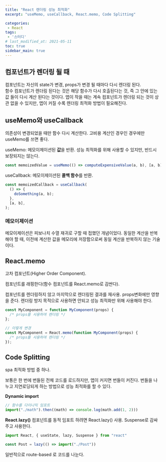 ```yaml
---
title: "React 렌더링 성능 최적화"
excerpt: "useMemo, useCallback, React.memo, Code Splitting"

categories:
 - React
tags:
 - '스터디'
# last_modified_at: 2021-05-11
toc: true
sidebar_main: true
---
```


## 컴포넌트가 렌더링 될 때
컴포넌트는 자신의 state가 변경, props가 변경 될 때마다 다시 렌더링 된다.  
함수 컴포넌트가 렌더링 된다는 것은 해당 함수가 다시 호출된다는 것, 즉 그 안에 있는 값 들이 다시 계산 된다는 것이다. 앱이 작을 때는 계속 컴포넌트가 렌더링 되는 것이 상관 없을 수 있지만, 앱이 커질 수록 렌더링 최적화 방법이 필요해진다. 


## useMemo와 useCallback

의존성이 변경되었을 때만 함수 다시 계산한다. 고비용 계산인 경우인 경우에만 useMemo를 쓰면 좋다.  

useMemo: 메모이제이션된 **값**을 반환. 성능 최적화를 위해 사용할 수 있지만, 반드시 보장되지는 않는다. 

```jsx
const memoizedValue = useMemo(() => computeExpensiveValue(a, b), [a, b]);
```

useCallback: 메모이제이션된 **콜백 함수**를 반환.

```jsx
const memoizedCallback = useCallback(
  () => {
    doSomething(a, b);
  },
  [a, b],
);
```

### 메모이제이션
메모이제이션은 피보나치 수열 재귀로 구할 때 접했던 개념이었다. 동일한 계산을 반복해야 할 때, 이전에 계산한 값을 메모리에 저장함으로써 동일 계산을 반복하지 않는 기술이다. 

## React.memo

고차 컴포넌트(Higher Order Component).

컴포넌트를 래핑한다(함수 컴포넌트를 React.memo로 감싼다).

컴포넌트를 렌더링하지 않고 마지막으로 렌더링된 결과를 재사용. props변화에만 영향을 준다. 렌더링 방지 목적으로 사용하면 안되고 성능 최적화만 위해 사용해야 한다. 

```jsx
const MyComponent = function MyComponent(props) {
  /* props를 사용하여 렌더링 */
};

// 이렇게 변경
const MyComponent = React.memo(function MyComponent(props) {
  /* props를 사용하여 렌더링 */
});
```

## Code Splitting

spa 최적화 방법 중 하나. 



보통은 한 번에 번들된 전체 코드를 로드하지만, 앱이 커지면 번들이 커진다. 번들을 나누고 지연로딩되게 하는 방법으로 성능 최적화를 할 수 있다.

**Dynamic import**
```jsx
// 함수를 다이나믹 임포트
import("./math").then((math) => console.log(math.add(1, 2)))
```

**React.lazy()**
컴포넌트를 동적 임포트 하려면 React.lazy() 사용. Suspense로 감싸주고 사용한다. 

```jsx
import React, { useState, lazy, Suspense } from "react"

const Post = lazy(() => import("./Post"))
```

일반적으로 route-based 로 코드를 나눈다.